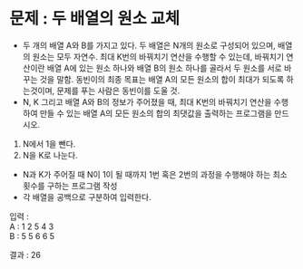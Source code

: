 <h1>문제 : 두 배열의 원소 교체</h1>

* 두 개의 배열 A와 B를 가지고 있다. 두 배열은 N개의 원소로 구성되어 있으며, 배열의 원소는 모두 자연수. 최대 K번의 바꿔치기 연산을 수행할 수 있는데, 바꿔치기 연산이란 배열 A에 있는 원소 하나와 배열 B의 원소 하나를 골라서 두 원소를 서로 바꾸는 것을 말함. 동빈이의 최종 목표는 배열 A의 모든 원소의 합이 최대가 되도록 하는것이며, 문제를 푸는 사람은 동빈이를 도울 것. 
* N, K 그리고 배열 A와 B의 정보가 주어졌을 때, 최대 K번의 바꿔치기 연산을 수행하여 만들 수 있는 배열 A의 모든 원소의 합의 최댓값을 출력하는 프로그램을 만드시오.

1. N에서 1을 뺀다.
2. N을 K로 나눈다.

- N과 K가 주어질 때 N이 1이 될 때까지 1번 혹은 2번의 과정을 수행해야 하는 최소 횟수를 구하는 프로그램 작성
- 각 배열을 공백으로 구분하여 입력한다.

입력 : <BR>
A : 1 2 5 4 3 <BR>
B : 5 5 6 6 5

결과 : 26
